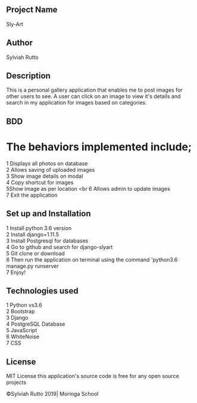 ## Project Name
Sly-Art

## Author
Sylviah Rutto


## Description
This is a personal gallery application that enables me to post images for other users to see. A user can click on an image to view it's details and search in my application for images based on categories.

## BDD
  # The behaviors implemented include;
1 Displays all photos on database <br>
2 Allows saving of uploaded images<br>
3 Show image details on modal	 <br>
4 Copy shortcut for images<br>
5Show image as per location	<br
6 Allows admin to update images<br>
7 Exit the application


## Set up and Installation

1 Install python 3.6 version<br>
2 Install django=1.11.5<br>
3 Install Postgresql for databases<br>
4 Go to github and search for django-slyart<br>
5 Git clone or download<br>
6 Then run the application on terminal using  the command 'python3.6 manage.py runserver<br>
7 Enjoy!

## Technologies used
1 Python vs3.6<br>
2 Bootstrap<br>
3 Django<br>
4 PostgreSQL Database<br>
5 JavaScript<br>
6 WhiteNoise<br>
7 CSS

## License 
MIT License this application's source code is free for any open source projects

©Sylviah Rutto 2019| Moringa School


